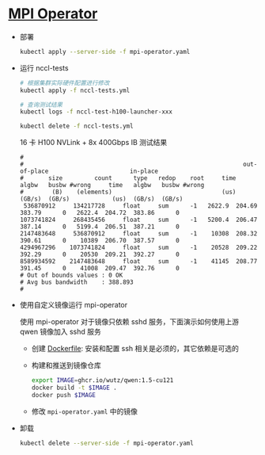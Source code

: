 # [MPI Operator](https://github.com/kubeflow/mpi-operator)

- 部署

  ```sh
  kubectl apply --server-side -f mpi-operator.yaml
  ```

- 运行 nccl-tests

  ```sh
  # 根据集群实际硬件配置进行修改
  kubectl apply -f nccl-tests.yml

  # 查询测试结果
  kubectl logs -f nccl-test-h100-launcher-xxx

  kubectl delete -f nccl-tests.yml
  ```

  16 卡 H100 NVLink + 8x 400Gbps IB 测试结果

  ```
  #
  #                                                              out-of-place                       in-place          
  #       size         count      type   redop    root     time   algbw   busbw #wrong     time   algbw   busbw #wrong
  #        (B)    (elements)                               (us)  (GB/s)  (GB/s)            (us)  (GB/s)  (GB/s)       
   536870912     134217728     float     sum      -1   2622.9  204.69  383.79      0   2622.4  204.72  383.86      0
  1073741824     268435456     float     sum      -1   5200.4  206.47  387.14      0   5199.4  206.51  387.21      0
  2147483648     536870912     float     sum      -1    10308  208.32  390.61      0    10389  206.70  387.57      0
  4294967296    1073741824     float     sum      -1    20528  209.22  392.29      0    20530  209.21  392.27      0
  8589934592    2147483648     float     sum      -1    41145  208.77  391.45      0    41008  209.47  392.76      0
  # Out of bounds values : 0 OK
  # Avg bus bandwidth    : 388.893 
  #
  ```

- 使用自定义镜像运行 mpi-operator

  使用 mpi-operator 对于镜像只依赖 sshd 服务，下面演示如何使用上游 qwen 镜像加入 sshd 服务

  * 创建 [Dockerfile](Dockerfile): 安装和配置 ssh 相关是必须的，其它依赖是可选的
  * 构建和推送到镜像仓库

    ```bash
    export IMAGE=ghcr.io/wutz/qwen:1.5-cu121
    docker build -t $IMAGE .
    docker push $IMAGE
    ```
  * 修改 `mpi-operator.yaml` 中的镜像

- 卸载

  ```sh
  kubectl delete --server-side -f mpi-operator.yaml
  ```
